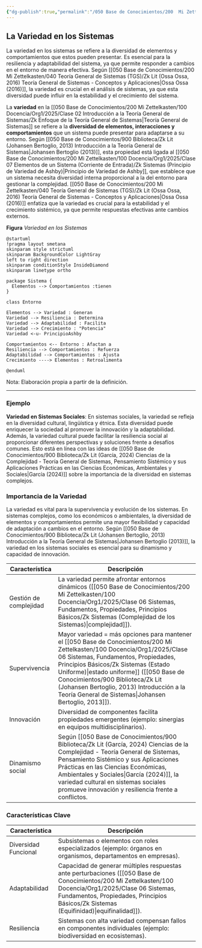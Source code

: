 ```yaml
---
{"dg-publish":true,"permalink":"/050 Base de Conocimientos/200  Mi Zettelkasten/100 Docencia/Org1/2025/Clase 06 Sistemas, Fundamentos, Propiedades, Principios Básicos/Zk La Variedad en los Sistemas/","tags":["digitalGarden"]}
---
```


## La Variedad en los Sistemas

La variedad en los sistemas se refiere a la diversidad de elementos y comportamientos que estos pueden presentar. Es esencial para la resiliencia y adaptabilidad del sistema, ya que permite responder a cambios en el entorno de manera efectiva. Según [[050 Base de Conocimientos/200  Mi Zettelkasten/040 Teoría General de Sistemas (TGS)/Zk Lit (Ossa Ossa, 2016) Teoría General de Sistemas -  Conceptos y Aplicaciones\|Ossa Ossa (2016)]], la variedad es crucial en el análisis de sistemas, ya que esta diversidad puede influir en la estabilidad y el crecimiento del sistema.

La **variedad** en la [[050 Base de Conocimientos/200  Mi Zettelkasten/100 Docencia/Org1/2025/Clase 02 Introducción a la Teoría General de Sistemas/Zk Enfoque de la Teoría General de Sistemas\|Teoría General de Sistemas]] se refiere a la **diversidad de elementos, interacciones y comportamientos** que un sistema puede presentar para adaptarse a su entorno. Según [[050 Base de Conocimientos/900 Biblioteca/Zk Lit (Johansen Bertoglio, 2013) Introducción a la Teoría General de Sistemas\|Johansen Bertoglio (2013)]], esta propiedad está ligada al [[050 Base de Conocimientos/200  Mi Zettelkasten/100 Docencia/Org1/2025/Clase 07 Elementos de un Sistema (Corriente de Entrada)/Zk Sistemas (Principio de Variedad de Ashby)\|Principio de Variedad de Ashby]], que establece que un sistema necesita diversidad interna proporcional a la del entorno para gestionar la complejidad. [[050 Base de Conocimientos/200  Mi Zettelkasten/040 Teoría General de Sistemas (TGS)/Zk Lit (Ossa Ossa, 2016) Teoría General de Sistemas -  Conceptos y Aplicaciones\|Ossa Ossa (2016)]] enfatiza que la variedad es crucial para la estabilidad y el crecimiento sistémico, ya que permite respuestas efectivas ante cambios externos.

**Figura**
_Variedad en los Sistemas_
```plantuml
@startuml
!pragma layout smetana
skinparam style strictuml
skinparam BackgroundColor LightGray
left to right direction
skinparam conditionStyle InsideDiamond
skinparam linetype ortho

package Sistema {
  Elementos --> Comportamientos :tienen
}

class Entorno

Elementos --> Variedad : Generan
Variedad --> Resiliencia : Determina
Variedad --> Adaptabilidad : Facilita
Variedad --> Crecimiento : "Potencia"
Variedad <-u- PrincipioAshby

Comportamientos <-- Entorno : Afactan a
Resiliencia --> Comportamientos : Refuerza
Adaptabilidad --> Comportamientos : Ajusta
Crecimiento ----> Elementos : Retroalimenta

@enduml
```
Nota: Elaboración propia a partir de la definición.

----
### Ejemplo

**Variedad en Sistemas Sociales**: En sistemas sociales, la variedad se refleja en la diversidad cultural, lingüística y étnica. Esta diversidad puede enriquecer la sociedad al promover la innovación y la adaptabilidad. Además, la variedad cultural puede facilitar la resiliencia social al proporcionar diferentes perspectivas y soluciones frente a desafíos comunes. Esto está en línea con las ideas de [[050 Base de Conocimientos/900 Biblioteca/Zk Lit (García, 2024) Ciencias de la Complejidad - Teoría General de Sistemas, Pensamiento Sistémico y sus Aplicaciones Prácticas en las Ciencias Económicas, Ambientales y Sociales\|García (2024)]] sobre la importancia de la diversidad en sistemas complejos.

### Importancia de la Variedad

La variedad es vital para la supervivencia y evolución de los sistemas. En sistemas complejos, como los económicos o ambientales, la diversidad de elementos y comportamientos permite una mayor flexibilidad y capacidad de adaptación a cambios en el entorno. Según [[050 Base de Conocimientos/900 Biblioteca/Zk Lit (Johansen Bertoglio, 2013) Introducción a la Teoría General de Sistemas\|Johansen Bertoglio (2013)]], la variedad en los sistemas sociales es esencial para su dinamismo y capacidad de innovación.

| Característica         | Descripción                                                                                                                                                                                                                                                                                                     |
| ---------------------- | --------------------------------------------------------------------------------------------------------------------------------------------------------------------------------------------------------------------------------------------------------------------------------------------------------------- |
| Gestión de complejidad | La variedad permite afrontar entornos dinámicos ([[050 Base de Conocimientos/200  Mi Zettelkasten/100 Docencia/Org1/2025/Clase 06 Sistemas, Fundamentos, Propiedades, Principios Básicos/Zk Sistemas (Complejidad de los Sistemas)\|complejidad]]).                                                                                                                                                                                                   |
| Supervivencia          | Mayor variedad = más opciones para mantener el [[050 Base de Conocimientos/200  Mi Zettelkasten/100 Docencia/Org1/2025/Clase 06 Sistemas, Fundamentos, Propiedades, Principios Básicos/Zk Sistemas (Estado Uniforme)\|estado uniforme]] ([[050 Base de Conocimientos/900 Biblioteca/Zk Lit (Johansen Bertoglio, 2013) Introducción a la Teoría General de Sistemas\|Johansen Bertoglio, 2013]]).                                                                                               |
| Innovación             | Diversidad de componentes facilita propiedades emergentes (ejemplo: sinergias en equipos multidisciplinarios).                                                                                                                                                                                                  |
| Dinamismo social       | Según [[050 Base de Conocimientos/900 Biblioteca/Zk Lit (García, 2024) Ciencias de la Complejidad - Teoría General de Sistemas, Pensamiento Sistémico y sus Aplicaciones Prácticas en las Ciencias Económicas, Ambientales y Sociales\|García (2024)]], la variedad cultural en sistemas sociales promueve innovación y resiliencia frente a conflictos. |
### Características Clave

| Característica       | Descripción                                                                                                      |
| -------------------- | ---------------------------------------------------------------------------------------------------------------- |
| Diversidad Funcional | Subsistemas o elementos con roles especializados (ejemplo: órganos en organismos, departamentos en empresas).    |
| Adaptabilidad        | Capacidad de generar múltiples respuestas ante perturbaciones ([[050 Base de Conocimientos/200  Mi Zettelkasten/100 Docencia/Org1/2025/Clase 06 Sistemas, Fundamentos, Propiedades, Principios Básicos/Zk Sistemas (Equifinidad)\|equifinalidad]]).    |
| Resiliencia          | Sistemas con alta variedad compensan fallos en componentes individuales (ejemplo: biodiversidad en ecosistemas). |


